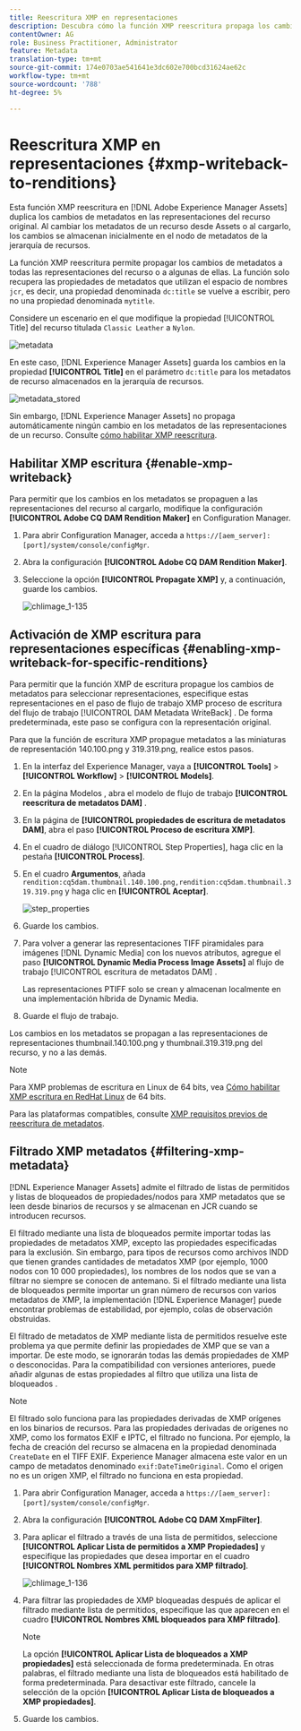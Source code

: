 ```yaml
---
title: Reescritura XMP en representaciones
description: Descubra cómo la función XMP reescritura propaga los cambios de metadatos de un recurso a todas las representaciones del recurso o a algunas de ellas.
contentOwner: AG
role: Business Practitioner, Administrator
feature: Metadata
translation-type: tm+mt
source-git-commit: 174e0703ae541641e3dc602e700bcd31624ae62c
workflow-type: tm+mt
source-wordcount: '788'
ht-degree: 5%

---
```



# Reescritura XMP en representaciones {#xmp-writeback-to-renditions}

Esta función XMP reescritura en [!DNL Adobe Experience Manager Assets] duplica los cambios de metadatos en las representaciones del recurso original. Al cambiar los metadatos de un recurso desde Assets o al cargarlo, los cambios se almacenan inicialmente en el nodo de metadatos de la jerarquía de recursos.

La función XMP reescritura permite propagar los cambios de metadatos a todas las representaciones del recurso o a algunas de ellas. La función solo recupera las propiedades de metadatos que utilizan el espacio de nombres `jcr`, es decir, una propiedad denominada `dc:title` se vuelve a escribir, pero no una propiedad denominada `mytitle`.

Considere un escenario en el que modifique la propiedad [!UICONTROL Title] del recurso titulada `Classic Leather` a `Nylon`.

![metadata](assets/metadata.png)

En este caso, [!DNL Experience Manager Assets] guarda los cambios en la propiedad **[!UICONTROL Title]** en el parámetro `dc:title` para los metadatos de recurso almacenados en la jerarquía de recursos.

![metadata_stored](assets/metadata_stored.png)

Sin embargo, [!DNL Experience Manager Assets] no propaga automáticamente ningún cambio en los metadatos de las representaciones de un recurso. Consulte [cómo habilitar XMP reescritura](#enable-xmp-writeback).

## Habilitar XMP escritura {#enable-xmp-writeback}

Para permitir que los cambios en los metadatos se propaguen a las representaciones del recurso al cargarlo, modifique la configuración **[!UICONTROL Adobe CQ DAM Rendition Maker]** en Configuration Manager.

1. Para abrir Configuration Manager, acceda a `https://[aem_server]:[port]/system/console/configMgr`.
1. Abra la configuración **[!UICONTROL Adobe CQ DAM Rendition Maker]**.
1. Seleccione la opción **[!UICONTROL Propagate XMP]** y, a continuación, guarde los cambios.

   ![chlimage_1-135](assets/chlimage_1-346.png)

## Activación de XMP escritura para representaciones específicas {#enabling-xmp-writeback-for-specific-renditions}

Para permitir que la función XMP de escritura propague los cambios de metadatos para seleccionar representaciones, especifique estas representaciones en el paso de flujo de trabajo XMP proceso de escritura del flujo de trabajo [!UICONTROL DAM Metadata WriteBack] . De forma predeterminada, este paso se configura con la representación original.

Para que la función de escritura XMP propague metadatos a las miniaturas de representación 140.100.png y 319.319.png, realice estos pasos.

1. En la interfaz del Experience Manager, vaya a **[!UICONTROL Tools]** > **[!UICONTROL Workflow]** > **[!UICONTROL Models]**.
1. En la página Modelos , abra el modelo de flujo de trabajo **[!UICONTROL reescritura de metadatos DAM]** .
1. En la página de **[!UICONTROL propiedades de escritura de metadatos DAM]**, abra el paso **[!UICONTROL Proceso de escritura XMP]**.
1. En el cuadro de diálogo [!UICONTROL Step Properties], haga clic en la pestaña **[!UICONTROL Process]**.
1. En el cuadro **Argumentos**, añada `rendition:cq5dam.thumbnail.140.100.png,rendition:cq5dam.thumbnail.319.319.png` y haga clic en **[!UICONTROL Aceptar]**.

   ![step_properties](assets/step_properties.png)

1. Guarde los cambios.
1. Para volver a generar las representaciones TIFF piramidales para imágenes [!DNL Dynamic Media] con los nuevos atributos, agregue el paso **[!UICONTROL Dynamic Media Process Image Assets]** al flujo de trabajo [!UICONTROL escritura de metadatos DAM] .

   Las representaciones PTIFF solo se crean y almacenan localmente en una implementación híbrida de Dynamic Media.

1. Guarde el flujo de trabajo.

Los cambios en los metadatos se propagan a las representaciones de representaciones thumbnail.140.100.png y thumbnail.319.319.png del recurso, y no a las demás.

>[!NOTE]
>
>Para XMP problemas de escritura en Linux de 64 bits, vea [Cómo habilitar XMP escritura en RedHat Linux](https://helpx.adobe.com/experience-manager/kb/enable-xmp-write-back-64-bit-redhat.html) de 64 bits.
>
>Para las plataformas compatibles, consulte [XMP requisitos previos de reescritura de metadatos](/help/sites-deploying/technical-requirements.md#requirements-for-aem-assets-xmp-metadata-write-back).

## Filtrado XMP metadatos {#filtering-xmp-metadata}

[!DNL Experience Manager Assets] admite el filtrado de listas de permitidos y listas de bloqueados de propiedades/nodos para XMP metadatos que se leen desde binarios de recursos y se almacenan en JCR cuando se introducen recursos.

El filtrado mediante una lista de bloqueados permite importar todas las propiedades de metadatos XMP, excepto las propiedades especificadas para la exclusión. Sin embargo, para tipos de recursos como archivos INDD que tienen grandes cantidades de metadatos XMP (por ejemplo, 1000 nodos con 10 000 propiedades), los nombres de los nodos que se van a filtrar no siempre se conocen de antemano. Si el filtrado mediante una lista de bloqueados permite importar un gran número de recursos con varios metadatos de XMP, la implementación [!DNL Experience Manager] puede encontrar problemas de estabilidad, por ejemplo, colas de observación obstruidas.

El filtrado de metadatos de XMP mediante lista de permitidos resuelve este problema ya que permite definir las propiedades de XMP que se van a importar. De este modo, se ignorarán todas las demás propiedades de XMP o desconocidas. Para la compatibilidad con versiones anteriores, puede añadir algunas de estas propiedades al filtro que utiliza una lista de bloqueados .

>[!NOTE]
>
>El filtrado solo funciona para las propiedades derivadas de XMP orígenes en los binarios de recursos. Para las propiedades derivadas de orígenes no XMP, como los formatos EXIF e IPTC, el filtrado no funciona. Por ejemplo, la fecha de creación del recurso se almacena en la propiedad denominada `CreateDate` en el TIFF EXIF. Experience Manager almacena este valor en un campo de metadatos denominado `exif:DateTimeOriginal`. Como el origen no es un origen XMP, el filtrado no funciona en esta propiedad.

1. Para abrir Configuration Manager, acceda a `https://[aem_server]:[port]/system/console/configMgr`.
1. Abra la configuración **[!UICONTROL Adobe CQ DAM XmpFilter]**.
1. Para aplicar el filtrado a través de una lista de permitidos, seleccione **[!UICONTROL Aplicar Lista de permitidos a XMP Propiedades]** y especifique las propiedades que desea importar en el cuadro **[!UICONTROL Nombres XML permitidos para XMP filtrado]**.

   ![chlimage_1-136](assets/chlimage_1-347.png)

1. Para filtrar las propiedades de XMP bloqueadas después de aplicar el filtrado mediante lista de permitidos, especifique las que aparecen en el cuadro **[!UICONTROL Nombres XML bloqueados para XMP filtrado]**.

   >[!NOTE]
   >
   >La opción **[!UICONTROL Aplicar Lista de bloqueados a XMP propiedades]** está seleccionada de forma predeterminada. En otras palabras, el filtrado mediante una lista de bloqueados está habilitado de forma predeterminada. Para desactivar este filtrado, cancele la selección de la opción **[!UICONTROL Aplicar Lista de bloqueados a XMP propiedades]**.

1. Guarde los cambios.
